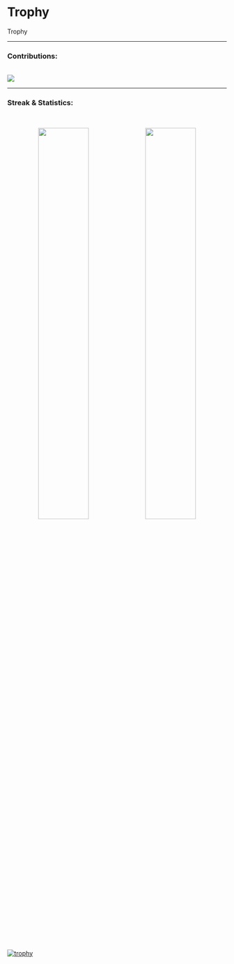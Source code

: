 # Trophy
Trophy

<hr />
<h3 align="left">Contributions:</h3>
<br />
<img
  src="https://github-readme-activity-graph.vercel.app/graph?username=abhishekjallawaram&bg_color=2e3440&color=88c0d0&line=88c0d0&point=ffffff&area=true&hide_border=true"
  style="max-width: 100%"
/>

<hr />
<h3 align="left">Streak & Statistics:</h3>
<br />
<p align="center">
  <img
    width="48%"
    src="https://github-readme-streak-stats.herokuapp.com/?user=tanv33&theme=light"
  />
  <img
    width="48%"
    src="https://github-readme-stats.vercel.app/api?username=abhishekjallawaram&show_icons=true&theme=light"
  />
</p>

[![trophy](https://github-profile-trophy.vercel.app/?username=abhishekjallawaram)](https://github.com/ryo-ma/github-profile-trophy)

